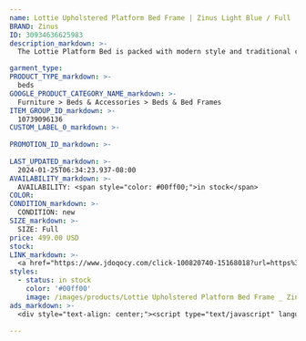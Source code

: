 ```yaml
---
name: Lottie Upholstered Platform Bed Frame | Zinus Light Blue / Full
BRAND: Zinus
ID: 30934636625983
description_markdown: >-
  The Lottie Platform Bed is packed with modern style and traditional comfort from its bold geometric headboard and foam padded upholstered frame. And it’s got incredibly sound support too, with a wood slat platform made for supporting any mattress without the box spring. Your mattress will feel even dreamier on top of this dependable foundation.

garment_type:
PRODUCT_TYPE_markdown: >-
  beds
GOOGLE_PRODUCT_CATEGORY_NAME_markdown: >-
  Furniture > Beds & Accessories > Beds & Bed Frames
ITEM_GROUP_ID_markdown: >-
  10739096136
CUSTOM_LABEL_0_markdown: >-
  
PROMOTION_ID_markdown: >-
  
LAST_UPDATED_markdown: >-
  2024-01-25T06:34:23.937-08:00
AVAILABILITY_markdown: >-
  AVAILABILITY: <span style="color: #00ff00;">in stock</span>
COLOR:
CONDITION_markdown: >-
  CONDITION: new
SIZE_markdown: >-
  SIZE: Full
price: 499.00 USD
stock: 
LINK_markdown: >-
  <a href="https://www.jdoqocy.com/click-100820740-15168018?url=https%3A%2F%2Fwww.zinus.com%2Fproducts%2Flottie-upholstered-platform-bed-frame%3Fvariant%3D30934636625983" target="_blank" style="display: inline-block; padding: 10px 20px; font-size: 16px; text-align: center; text-decoration: none; cursor: pointer; border: 1px solid #3498db; color: #3498db; background-color: #fff; border-radius: 5px; transition: background-color 0.3s;">Go to Product</a>
styles:
  - status: in stock
    color: '#00ff00'
    image: /images/products/Lottie Upholstered Platform Bed Frame _ Zinus Light Blue _ Full/10739096136_1_Lottie_upholstered_platform_bed_frame.jpg
ads_markdown: >-
  <div style="text-align: center;"><script type="text/javascript" language="javascript" src="https://www.kqzyfj.com/placeholder-53972226?target=_top&mouseover=N"></script></div>

---
```

